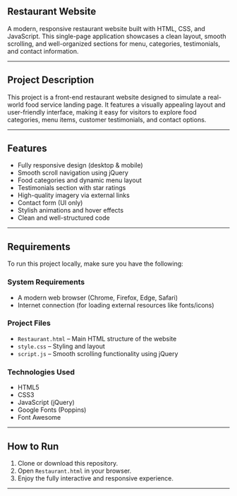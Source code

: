 ##  Restaurant Website

A modern, responsive restaurant website built with HTML, CSS, and JavaScript. This single-page application showcases a clean layout, smooth scrolling, and well-organized sections for menu, categories, testimonials, and contact information.

---

##  Project Description

This project is a front-end restaurant website designed to simulate a real-world food service landing page. It features a visually appealing layout and user-friendly interface, making it easy for visitors to explore food categories, menu items, customer testimonials, and contact options.

---

##  Features

-  Fully responsive design (desktop & mobile)
-  Smooth scroll navigation using jQuery
-  Food categories and dynamic menu layout
-  Testimonials section with star ratings
-  High-quality imagery via external links
-  Contact form (UI only)
-  Stylish animations and hover effects
-  Clean and well-structured code

---

##  Requirements

To run this project locally, make sure you have the following:

###  System Requirements
- A modern web browser (Chrome, Firefox, Edge, Safari)
- Internet connection (for loading external resources like fonts/icons)

###  Project Files
- `Restaurant.html` – Main HTML structure of the website
- `style.css` – Styling and layout
- `script.js` – Smooth scrolling functionality using jQuery

###  Technologies Used
- HTML5
- CSS3
- JavaScript (jQuery)
- Google Fonts (Poppins)
- Font Awesome

---

##  How to Run

1. Clone or download this repository.
2. Open `Restaurant.html` in your browser.
3. Enjoy the fully interactive and responsive experience.

---




